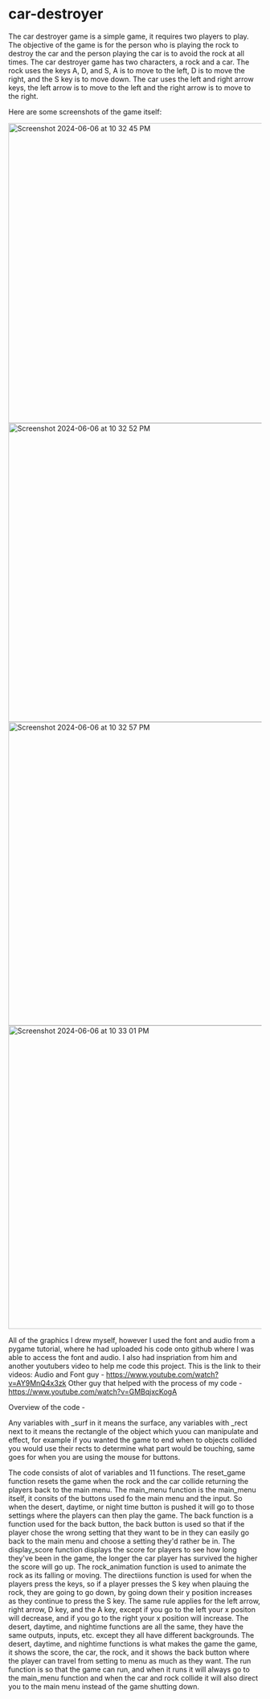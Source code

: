 # car-destroyer
The car destroyer game is a simple game, it requires two players to play. The objective of the game is for the person who is playing the rock to destroy the car and the person playing the car is to avoid the rock at all times. The car destroyer game has two characters, a rock and a car. The rock uses the keys A, D, and S, A is to move to the left, D is to move the right, and the S key is to move down. The car uses the left and right arrow keys, the left arrow is to move to the left and the right arrow is to move to the right.

Here are some screenshots of the game itself:



<img width="596" alt="Screenshot 2024-06-06 at 10 32 45 PM" src="https://github.com/prudenalaysia/car-destroyer/assets/150814058/769bd725-aef5-49cd-ad08-d0afcb5a0fe2">

<img width="594" alt="Screenshot 2024-06-06 at 10 32 52 PM" src="https://github.com/prudenalaysia/car-destroyer/assets/150814058/7c0ec404-7ca9-43c8-9c4b-818570243d37">

<img width="603" alt="Screenshot 2024-06-06 at 10 32 57 PM" src="https://github.com/prudenalaysia/car-destroyer/assets/150814058/52396243-67b6-4440-a879-63d2fa499101">

<img width="603" alt="Screenshot 2024-06-06 at 10 33 01 PM" src="https://github.com/prudenalaysia/car-destroyer/assets/150814058/d997da56-68ca-4ce5-b462-317c6fa786dd">



All of the graphics I drew myself, however I used the font and audio from a pygame tutorial, where he had uploaded his code onto github where I was able to access the font and audio. I also had inspriation from him and another youtubers video to help me code this project. This is the link to their videos: 
Audio and Font guy - https://www.youtube.com/watch?v=AY9MnQ4x3zk
Other guy that helped with the process of my code - https://www.youtube.com/watch?v=GMBqjxcKogA

Overview of the code - 

Any variables with _surf in it means the surface, any variables with _rect next to it means the rectangle of the object which yuou can manipulate and effect, for example if you wanted the game to end when to objects collided you would use their rects to determine what part would be touching, same goes for when you are using the mouse for buttons.

The code consists of alot of variables and 11 functions. The reset_game function resets the game when the rock and the car collide returning the players back to the main menu. The main_menu function is the main_menu itself, it consits of the buttons used fo the main menu and the input. So when the desert, daytime, or night time button is pushed it will go to those settings where the players can then play the game. The back function is a function used for the back button, the back button is used so that if the player chose the wrong setting that they want to be in they can easily go back to the main menu and choose a setting they'd rather be in. The display_score function displays the score for players to see how long they've been in the game, the longer the car player has survived the higher the score will go up. The rock_animation function is used to animate the rock as its falling or moving. The directiions function is used for when the players press the keys, so if a player presses the S key when plauing the rock, they are going to go down, by going down their y position increases as they continue to press the S key. The same rule applies for the left arrow, right arrow, D key, and the A key, except if you go to the left your x positon will decrease, and if you go to the right your x position will increase. The desert, daytime, and nightime functions are all the same, they have the same outputs, inputs, etc. except they all have different backgrounds. The desert, daytime, and nightime functions is what makes the game the game, it shows the score, the car, the rock, and it shows the back button where the player can travel from setting to menu as much as they want. The run function is so that the game can run, and when it runs it will always go to the main_menu function and when the car and rock collide it will also direct you to the main menu instead of the game shutting down.


